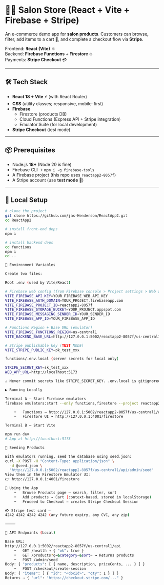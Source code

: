 # 💇‍♀️ Salon Store (React + Vite + Firebase + Stripe)

An e-commerce demo app for **salon products**. Customers can browse, filter, add items to a cart 🛒, and complete a checkout flow via **Stripe**.  

Frontend: **React (Vite)** ⚛️  
Backend: **Firebase Functions + Firestore** 🔥  
Payments: **Stripe Checkout** 💳  

---

## 🛠️ Tech Stack

- **React 18 + Vite** ⚡ (with React Router)
- **CSS** (utility classes; responsive, mobile-first)
- **Firebase**  
  - Firestore (products DB)  
  - Cloud Functions (Express API + Stripe integration)  
  - Emulator Suite (for local development)  
- **Stripe Checkout** (test mode)  

---

## 📦 Prerequisites

- Node.js **18+** (Node 20 is fine)  
- Firebase CLI → `npm i -g firebase-tools`  
- A Firebase project (this repo uses `reactapp2-8057f`)  
- A Stripe account (use **test mode** 🧪)  

---

## 🚀 Local Setup

```bash
# clone the project
git clone https://github.com/jas-Henderson/ReactApp2.git
cd ReactApp2

# install front-end deps
npm i

# install backend deps
cd functions
npm i
cd ..

🔑 Environment Variables

Create two files:

Root .env (used by Vite/React)

# Firebase web config (from Firebase console > Project settings > Web app)
VITE_FIREBASE_API_KEY=YOUR_FIREBASE_WEB_API_KEY
VITE_FIREBASE_AUTH_DOMAIN=YOUR_PROJECT.firebaseapp.com
VITE_FIREBASE_PROJECT_ID=reactapp2-8057f
VITE_FIREBASE_STORAGE_BUCKET=YOUR_PROJECT.appspot.com
VITE_FIREBASE_MESSAGING_SENDER_ID=YOUR_SENDER_ID
VITE_FIREBASE_APP_ID=YOUR_FIREBASE_APP_ID

# Functions Region + Base URL (emulator)
VITE_FIREBASE_FUNCTIONS_REGION=us-central1
VITE_BACKEND_BASE_URL=http://127.0.0.1:5002/reactapp2-8057f/us-central1/api

# Stripe publishable key (TEST MODE)
VITE_STRIPE_PUBLIC_KEY=pk_test_xxx

functions/.env.local (server secrets for local only)

STRIPE_SECRET_KEY=sk_test_xxx
WEB_APP_URL=http://localhost:5173

⚠️ Never commit secrets like STRIPE_SECRET_KEY. .env.local is gitignored.

▶️ Running Locally

Terminal A – Start Firebase emulators
firebase emulators:start --only functions,firestore --project reactapp2-8057f

	•	Functions → http://127.0.0.1:5002/reactapp2-8057f/us-central1/api
	•	Firestore UI → http://127.0.0.1:4001/firestore

Terminal B – Start Vite

npm run dev
# App at http://localhost:5173

🌱 Seeding Products

With emulators running, seed the database using seed.json:
curl -X POST -H "Content-Type: application/json" \
  -d @seed.json \
  "http://127.0.0.1:5002/reactapp2-8057f/us-central1/api/admin/seed"
View them in the Firestore Emulator UI:
👉 http://127.0.0.1:4001/firestore

🛒 Using the App
	•	Browse Products page → search, filter, sort
	•	Add products → Cart (context-based, stored in localStorage)
	•	Proceed to Checkout → creates Stripe Checkout Session

💳 Stripe test card →
4242 4242 4242 4242 (any future expiry, any CVC, any zip)

⸻

📡 API Endpoints (Local)

Base URL:
http://127.0.0.1:5002/reactapp2-8057f/us-central1/api
	•	GET /health → { "ok": true }
	•	GET /products?q=&category=&sort= → Returns products
	•	POST /admin/seed
Body: { "products": [ { name, description, priceCents, ... } ] }
	•	POST /checkout/create-session
Body: { "items": [ { "id": "<docId>", "qty": 1 } ] }
Returns → { "url": "https://checkout.stripe.com/..." }
